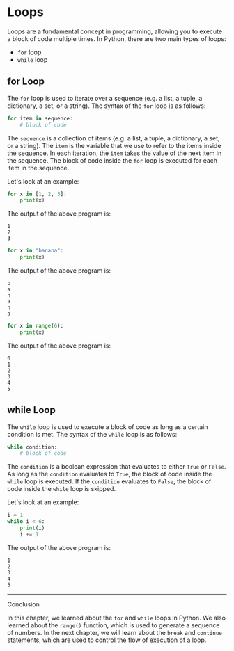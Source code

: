 # Loops

Loops are a fundamental concept in programming, allowing you to execute a block of code multiple times. In Python, there are two main types of loops:

- `for` loop
- `while` loop

## for Loop

The `for` loop is used to iterate over a sequence (e.g. a list, a tuple, a dictionary, a set, or a string). The syntax of the `for` loop is as follows:

```python
for item in sequence:
    # block of code
```

The `sequence` is a collection of items (e.g. a list, a tuple, a dictionary, a set, or a string). The `item` is the variable that we use to refer to the items inside the sequence. In each iteration, the `item` takes the value of the next item in the sequence. The block of code inside the `for` loop is executed for each item in the sequence.

Let's look at an example:

```python
for x in [1, 2, 3]:
    print(x)
```

The output of the above program is:

```text
1
2
3
```

```python
for x in "banana":
    print(x)
```

The output of the above program is:

```text
b
a
n
a
n
a
```

```python
for x in range(6):
    print(x)
```

The output of the above program is:

```text
0
1
2
3
4
5
```

## while Loop

The `while` loop is used to execute a block of code as long as a certain condition is met. The syntax of the `while` loop is as follows:

```python
while condition:
    # block of code
```

The `condition` is a boolean expression that evaluates to either `True` or `False`. As long as the `condition` evaluates to `True`, the block of code inside the `while` loop is executed. If the `condition` evaluates to `False`, the block of code inside the `while` loop is skipped.

Let's look at an example:

```python
i = 1
while i < 6:
    print(i)
    i += 1
```

The output of the above program is:

```text
1
2
3
4
5
```

---

Conclusion

In this chapter, we learned about the `for` and `while` loops in Python. We also learned about the `range()` function, which is used to generate a sequence of numbers. In the next chapter, we will learn about the `break` and `continue` statements, which are used to control the flow of execution of a loop.
